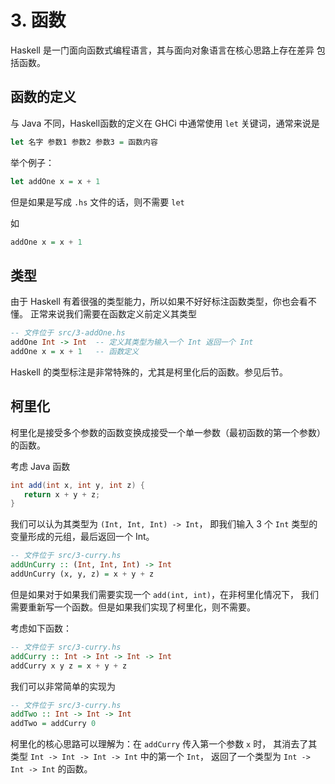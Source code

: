 # 3. 函数

Haskell 是一门面向函数式编程语言，其与面向对象语言在核心思路上存在差异
包括函数。

## 函数的定义

与 Java 不同，Haskell函数的定义在 GHCi 中通常使用 `let` 关键词，通常来说是

```hs
let 名字 参数1 参数2 参数3 = 函数内容
```

举个例子：

```hs
let addOne x = x + 1
```

但是如果是写成 `.hs` 文件的话，则不需要 `let`

如

```hs
addOne x = x + 1
```

## 类型

由于 Haskell 有着很强的类型能力，所以如果不好好标注函数类型，你也会看不懂。
正常来说我们需要在函数定义前定义其类型

```hs
-- 文件位于 src/3-addOne.hs
addOne Int -> Int  -- 定义其类型为输入一个 Int 返回一个 Int
addOne x = x + 1   -- 函数定义
```

Haskell 的类型标注是非常特殊的，尤其是柯里化后的函数。参见后节。

## 柯里化

柯里化是接受多个参数的函数变换成接受一个单一参数（最初函数的第一个参数）的函数。


考虑 Java 函数

```java
int add(int x, int y, int z) {
   return x + y + z;
}
```

我们可以认为其类型为 `(Int, Int, Int) -> Int`，
即我们输入 3 个 `Int` 类型的变量形成的元组，最后返回一个 Int。

```hs
-- 文件位于 src/3-curry.hs
addUnCurry :: (Int, Int, Int) -> Int
addUnCurry (x, y, z) = x + y + z
```

但是如果对于如果我们需要实现一个 `add(int, int)`，在非柯里化情况下，
我们需要重新写一个函数。但是如果我们实现了柯里化，则不需要。

考虑如下函数：

```hs
-- 文件位于 src/3-curry.hs
addCurry :: Int -> Int -> Int -> Int
addCurry x y z = x + y + z
```

我们可以非常简单的实现为

```hs
-- 文件位于 src/3-curry.hs
addTwo :: Int -> Int -> Int
addTwo = addCurry 0
```

柯里化的核心思路可以理解为：在 `addCurry` 传入第一个参数 `x` 时，
其消去了其类型 `Int -> Int -> Int -> Int` 中的第一个 `Int`，
返回了一个类型为 `Int -> Int -> Int` 的函数。
